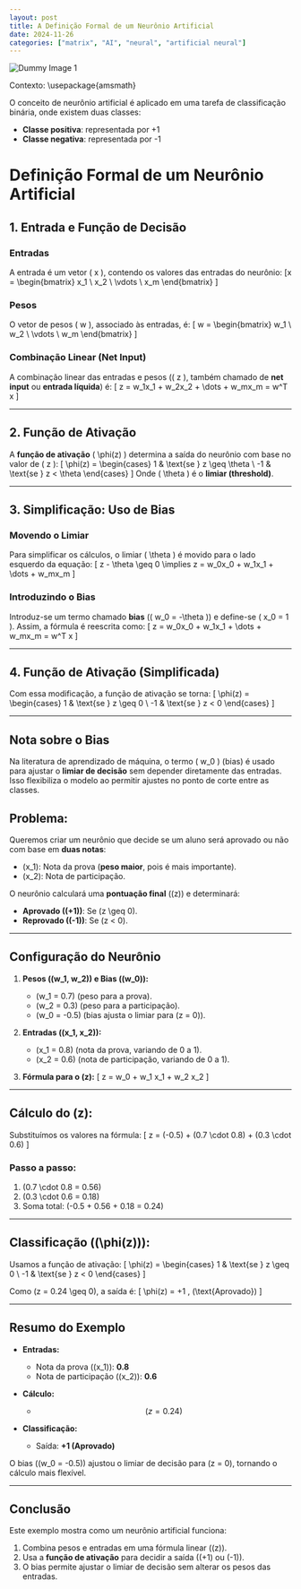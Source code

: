 ```yaml
---
layout: post
title: A Definição Formal de um Neurônio Artificial
date: 2024-11-26
categories: ["matrix", "AI", "neural", "artificial neural"]
---
```



![Dummy Image 1](https://picsum.photos/1366/768)

Contexto:
\usepackage{amsmath}

O conceito de neurônio artificial é aplicado em uma tarefa de classificação binária, onde existem duas classes:

-    **Classe positiva**: representada por +1
-    **Classe negativa**: representada por -1


# Definição Formal de um Neurônio Artificial


## 1. Entrada e Função de Decisão

### **Entradas**
A entrada é um vetor \( x \), contendo os valores das entradas do neurônio:
\[x =
\begin{bmatrix}
x_1 \\
x_2 \\
\vdots \\
x_m
\end{bmatrix}
\]

### **Pesos**
O vetor de pesos \( w \), associado às entradas, é:
\[
w =
\begin{bmatrix}
w_1 \\
w_2 \\
\vdots \\
w_m
\end{bmatrix}
\]

### **Combinação Linear (Net Input)**
A combinação linear das entradas e pesos (\( z \), também chamado de **net input** ou **entrada líquida**) é:
\[
z = w_1x_1 + w_2x_2 + \dots + w_mx_m = w^T x
\]

---

## 2. Função de Ativação

A **função de ativação** \( \phi(z) \) determina a saída do neurônio com base no valor de \( z \):
\[
\phi(z) =
\begin{cases}
1 & \text{se } z \geq \theta \\
-1 & \text{se } z < \theta
\end{cases}
\]
Onde \( \theta \) é o **limiar (threshold)**.

---

## 3. Simplificação: Uso de Bias

### **Movendo o Limiar**
Para simplificar os cálculos, o limiar \( \theta \) é movido para o lado esquerdo da equação:
\[
z - \theta \geq 0 \implies z = w_0x_0 + w_1x_1 + \dots + w_mx_m
\]

### **Introduzindo o Bias**
Introduz-se um termo chamado **bias** (\( w_0 = -\theta \)) e define-se \( x_0 = 1 \). Assim, a fórmula é reescrita como:
\[
z = w_0x_0 + w_1x_1 + \dots + w_mx_m = w^T x
\]

---

## 4. Função de Ativação (Simplificada)
Com essa modificação, a função de ativação se torna:
\[
\phi(z) =
\begin{cases}
1 & \text{se } z \geq 0 \\
-1 & \text{se } z < 0
\end{cases}
\]

---

## **Nota sobre o Bias**
Na literatura de aprendizado de máquina, o termo \( w_0 \) (bias) é usado para ajustar o **limiar de decisão** sem depender diretamente das entradas. Isso flexibiliza o modelo ao permitir ajustes no ponto de corte entre as classes.

## **Problema:**
Queremos criar um neurônio que decide se um aluno será aprovado ou não com base em **duas notas**:
- \(x_1\): Nota da prova (**peso maior**, pois é mais importante).
- \(x_2\): Nota de participação.

O neurônio calculará uma **pontuação final** (\(z\)) e determinará:
- **Aprovado (\(+1\))**: Se \(z \geq 0\).
- **Reprovado (\(-1\))**: Se \(z < 0\).

---

## **Configuração do Neurônio**
1. **Pesos (\(w_1, w_2\)) e Bias (\(w_0\)):**
   - \(w_1 = 0.7\) (peso para a prova).
   - \(w_2 = 0.3\) (peso para a participação).
   - \(w_0 = -0.5\) (bias ajusta o limiar para \(z = 0\)).

2. **Entradas (\(x_1, x_2\)):**
   - \(x_1 = 0.8\) (nota da prova, variando de 0 a 1).
   - \(x_2 = 0.6\) (nota de participação, variando de 0 a 1).

3. **Fórmula para o \(z\):**
   \[
   z = w_0 + w_1 x_1 + w_2 x_2
   \]

---

## **Cálculo do \(z\):**
Substituímos os valores na fórmula:
\[
z = (-0.5) + (0.7 \cdot 0.8) + (0.3 \cdot 0.6)
\]

### Passo a passo:
1. \(0.7 \cdot 0.8 = 0.56\)
2. \(0.3 \cdot 0.6 = 0.18\)
3. Soma total: \(-0.5 + 0.56 + 0.18 = 0.24\)

---

## **Classificação (\(\phi(z)\)):**
Usamos a função de ativação:
\[
\phi(z) =
\begin{cases}
1 & \text{se } z \geq 0 \\
-1 & \text{se } z < 0
\end{cases}
\]

Como \(z = 0.24 \geq 0\), a saída é:
\[
\phi(z) = +1 \, (\text{Aprovado})
\]

---

## **Resumo do Exemplo**
- **Entradas:**
  - Nota da prova (\(x_1\)): **0.8**
  - Nota de participação (\(x_2\)): **0.6**

- **Cálculo:**
  - $$ (z = 0.24) $$

- **Classificação:**
  - Saída: **+1 (Aprovado)**

O bias (\(w_0 = -0.5\)) ajustou o limiar de decisão para \(z = 0\), tornando o cálculo mais flexível.

---

## **Conclusão**
Este exemplo mostra como um neurônio artificial funciona:
1. Combina pesos e entradas em uma fórmula linear (\(z\)).
2. Usa a **função de ativação** para decidir a saída (\(+1\) ou \(-1\)).
3. O bias permite ajustar o limiar de decisão sem alterar os pesos das entradas.
